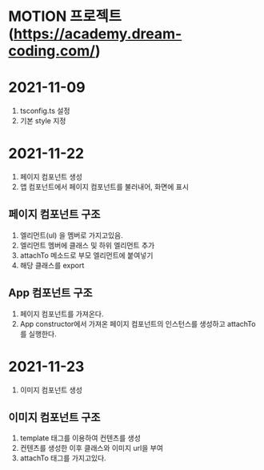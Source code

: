 # MOTION 프로젝트 (https://academy.dream-coding.com/)

# 2021-11-09
1. tsconfig.ts 설정
2. 기본 style 지정

# 2021-11-22
1. 페이지 컴포넌트 생성
2. 앱 컴포넌트에서 페이지 컴포넌트를 불러내어, 화면에 표시

## 페이지 컴포넌트 구조
1. 엘리먼트(ul) 을 멤버로 가지고있음.
2. 엘리먼트 멤버에 클래스 및 하위 엘리먼트 추가
3. attachTo 메소드로 부모 엘리먼트에 붙여넣기
4. 해당 클래스를 export

## App 컴포넌트 구조
1. 페이지 컴포넌트를 가져온다.
2. App constructor에서 가져온 페이지 컴포넌트의 인스턴스를 생성하고 attachTo 를 실행한다.

# 2021-11-23
1. 이미지 컴포넌트 생성

## 이미지 컴포넌트 구조
1. template 태그를 이용하여 컨텐츠를 생성
2. 컨텐츠를 생성한 이후 클래스와 이미지 url을 부여
3. attachTo 태그를 가지고있다.

